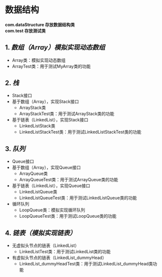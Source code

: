 数据结构
====
#### com.dataStructure 存放数据结构类 <br> com.test 存放测试类

## 1. **_数组（Array<E>）模拟实现动态数组_**  
* Array类：模拟实现动态数组
* ArrayTest类：用于测试MyArray类的功能

## 2. **_栈_** 
* Stack接口
* 基于数组（Array），实现Stack接口
    * ArrayStack类
    * ArrayStackTest类：用于测试ArrayStack类的功能
* 基于链表（LinkedList），实现Stack接口
    * LinkedListStack类
    * LinkedListStackTest类：用于测试LinkedListStackTest类的功能
    
## 3. **_队列_**  
* Queue接口
* 基于数组（Array），实现Queue接口
    * ArrayQueue类
    * ArrayQueueTest类：用于测试ArrayQueue类的功能
* 基于链表（LinkedList），实现Queue接口
    * LinkedListQueue类
    * LinkedListQueueTest类：用于测试LinkedListQueue类的功能
* 循环队列
    * LoopQueue类：模拟实现循环队列
    * LoopQueueTest类：用于测试LoopQueue类的功能
    
## 4. **_链表（模拟实现链表）_**  
* 无虚拟头节点的链表（LinkedList）
    * LinkedListTest类：用于测试LinkedList类的功能
* 有虚拟头节点的链表（LinkedList_dummyHead）
    * LinkedList_dummyHeadTest类：用于测试LinkedList_dummyHead类功能